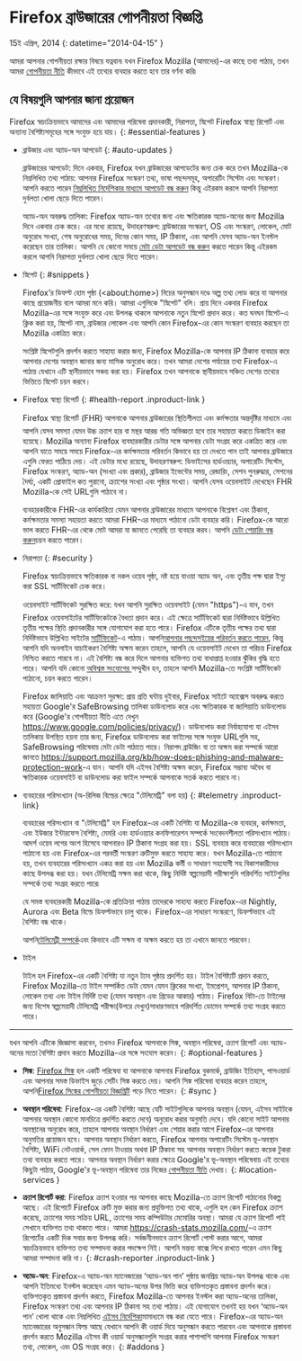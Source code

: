 # Firefox ব্রাউজারের গোপনীয়তা বিজ্ঞপ্তি

15ই এপ্রিল, 2014
{: datetime="2014-04-15" }

আমরা আপনার গোপনীয়তা রক্ষার বিষয়ে যত্নবান৷ যখন Firefox Mozilla (আমাদের)-এর কাছে তথ্য পাঠায়, তখন আমরা [গোপনীয়তা নীতি](https://www.mozilla.org/privacy/) কীভাবে এই তথ্যের ব্যবহার করতে হবে তার বর্ণনা করি৷

## যে বিষয়গুলি আপনার জানা প্রয়োজন

Firefox স্বয়ংক্রিয়ভাবে আমাদের এবং আমাদের পরিষেবা প্রদানকারী, নিরাপত্তা, স্নিপেট Firefox স্বাস্থ্য রিপোর্ট এবং অন্যান্য বৈশিষ্ট্যসমূহের সঙ্গে সংযুক্ত হয়ে যায়। 
{: #essential-features }

* ব্রাউজার এবং অ্যাড-অন আপডেট
  {: #auto-updates }

	ব্রাউজারের আপডেট: দিনে একবার, Firefox যখন ব্রাউজারের আপডেটের জন্য চেক করে তখন Mozilla-কে নিম্নলিখিত তথ্য পাঠায়: আপনার Firefox সংস্করণ তথ্য, ভাষা পছন্দসমূহ, অপারেটিং সিস্টেম এবং সংস্করণ। আপনি করতে পারেন [নিম্নলিখিত নির্দেশিকার মাধ্যমে আপডেট বন্ধ করুন](https://support.mozilla.org/kb/how-stop-firefox-automatically-making-connections#w_auto-update-checking) কিন্তু এইরকম করলে আপনি নিরাপত্তা দুর্বলতা খোলা ছেড়ে দিতে পারেন।

	অ্যাড-অন অবরুদ্ধ তালিকা: Firefox অ্যাড-অন তথ্যের জন্য এবং ক্ষতিকারক অ্যাড-অনের জন্য Mozilla দিনে একবার চেক করে। এর মধ্যে রয়েছে, উদাহরণস্বরুপ: ব্রাউজারের সংস্করণ, OS এবং সংস্করণ, লোকেল, মোট অনুরোধ সংখ্যা, শেষ অনুরোধের সময়, দিনের কোন সময়, IP ঠিকানা, এবং আপনি যেসব অ্যাড-অন ইনস্টল করেছেন তার তালিকা।  আপনি যে কোনো সময়ে [মেটা ডেটা আপডেট বন্ধ করুন](https://blog.mozilla.org/addons/how-to-opt-out-of-add-on-metadata-updates/) করতে পারেন কিন্তু এইরকম করলে আপনি নিরাপত্তা দুর্বলতা খোলা ছেড়ে দিতে পারেন।

* স্নিপেট
  {: #snippets }

	Firefox’র ডিফল্ট হোম পৃষ্ঠা (&lt;about:home&gt;) নিচের অনুসন্ধান দণ্ডে অল্প তথ্য লোড করে যা আপনার কাছে প্রয়োজনীয় বলে আমরা মনে করি। আমরা এগুলিকে "স্নিপেট" বলি। প্রায় দিনে একবার  Firefox Mozilla-এর সঙ্গে সংযুক্ত করে এবং উপলব্ধ থাকলে আপনাকে নতুন স্নিপেট প্রদান করে। কত ঘনঘন স্নিপেট-এ ক্লিক করা হয়, স্নিপেট নাম, ব্রাউজার লোকেল এবং আপনি কোন Firefox-এর কোন সংস্করণ ব্যবহার করছেন তা Mozilla একত্রিত করে।

	সংশ্লিষ্ট স্নিপেটগুলি প্রদর্শন করতে সাহায্য করার জন্য, Firefox Mozilla-কে আপনার IP ঠিকানা ব্যবহার করে আপনার দেশের অবস্থান জানার জন্য মাসিক অনুরোধ করে। তখন আমরা দেশের পর্যায়ের তথ্য Firefox-এ পাঠায় যেখানে এটি স্থানীয়ভাবে সঞ্চয় করা হয়।  Firefox তখন আপনাকে স্থানীয়ভাবে সঞ্চিত দেশের তথ্যের ভিত্তিতে স্নিপেট চয়ন করবে।

* Firefox স্বাস্থ্য রিপোর্ট
  {: #health-report .inproduct-link } 

	Firefox স্বাস্থ্য রিপোর্ট (FHR) আপনাকে আপনার ব্রাউজারের স্থিতিশীলতা এবং কর্মক্ষতার অন্তর্দৃষ্টির মাধ্যমে এবং আপনি যেসব সমস্যা যেমন উচ্চ ক্র্যাশ হার বা মন্থর আরম্ভ গতি অভিজ্ঞতা হবে তার সহায়তা করতে ডিজাইন করা হয়েছে। Mozilla অন্যান্য Firefox ব্যবহারকারীর ডেটার সঙ্গে আপনার ডেটা সংগ্রহ করে একত্রিত করে এবং আপনি যাতে সময়ে সময়ে Firefox-এর কর্মক্ষমতার পরিবর্তন কিভাবে হয় তা দেখতে পান তাই আপনার ব্রাউজারে এগুলি ফেরত পাঠিয়ে দেয়। এই ডেটার মধ্যে রয়েছে, উদাহরণস্বরুপ: ডিভাইসের হার্ডওয়্যার, অপারেটিং সিস্টেম, Firefox সংস্করণ, অ্যাড-অন (সংখ্যা এবং প্রকার), ব্রাউজার ইভেন্টের সময়, রেন্ডারিং, সেশন পুনরুদ্ধার, সেশনের দৈর্ঘ্য, একটি প্রোফাইল কত পুরানো, ক্র্যাশের সংখ্যা এবং পৃষ্ঠার সংখ্যা। আপনি যেসব ওয়েবসাইট দেখেছেন FHR Mozilla-কে সেই URLগুলি পাঠাবে না।

	ব্যবহারকারীকে FHR-এর কার্যকারিতা যেমন আপনার ব্রাউজারের মাধ্যমে আপনাকে বিশ্লেষণ এবং ঠিকানা, কর্মক্ষমতার সমস্যা সহায়তা করতে আমরা FHR-এর মাধ্যমে পাঠানো ডেটা ব্যবহার করি। Firefox-কে আরো ভাল করতে FHR-এর থেকে মোট আমরা যা জানতে পেরেছি তা ব্যবহার করব। আপনি [ডেটা শেয়ারিং বন্ধ করুন](https://support.mozilla.org/kb/firefox-health-report-understand-your-browser-perf#w_how-to-turn-data-sharing-on-or-off)চয়ন করতে পারেন।

* নিরাপত্তা
  {: #security }

	Firefox স্বয়ংক্রিয়ভাবে ক্ষতিকারক বা নকল ওয়েব পৃষ্ঠা, নষ্ট হয়ে যাওয়া অ্যাড অন, এবং তৃতীয় পক্ষ দ্বারা ইস্যু করা SSL সার্টিফিকেট চেক করে।

	ওয়েবসাইট সার্টিফিকেট সুরক্ষিত করে: যখন আপনি সুরক্ষিত ওয়েবসাইট  (যেমন "https")-এ যান, তখন Firefox ওয়েবসাইটের সার্টিফিকেটকে বৈধতা প্রদান করে। এই ক্ষেত্রে সার্টিফিকেট দ্বারা নির্দিষ্টভাবে উল্লিখিত তৃতীয় পক্ষের স্থিতি প্রদানকারীর সঙ্গে যোগাযোগ করা হতে পারে। Firefox এটিকে তৃতীয় পক্ষের তথ্য দ্বারা নির্দিষ্টভাবে উল্লিখিত সাইটের [সার্টিফিকেট](https://support.mozilla.org/kb/secure-website-certificate)-এ পাঠায়। আপনি[আপনার পছন্দসইয়ের পরিবর্তন করতে পারেন](https://support.mozilla.org/kb/advanced-settings-browsing-network-updates-encryption#w_certificates-tab), কিন্তু আপনি যদি অনলাইন যাচাইকরণ বৈশিষ্ট্য অক্ষম করেন তাহলে, আপনি যে ওয়েবসাইট দেখেন তা পরিচয় Firefox নিশ্চিত করতে পারবে না। এই বৈশিষ্ট্য বন্ধ করে দিলে আপনার ব্যক্তিগত তথ্য বাধাপ্রাপ্ত হওয়ার ঝুঁকির বৃদ্ধি হতে পারে। আপনি যদি কোনো [অবিশ্বস্ত সংযোগের ](https://support.mozilla.org/kb/connection-untrusted-error-message) সম্মুখীন হন, তাহলে আপনি Mozilla-তে সংশ্লিষ্ট সার্টিফিকেট পাঠানো, চয়ন করতে পারেন।

	Firefox জালিয়াতি এবং আক্রমণ সুরক্ষা: প্রায় প্রতি ঘন্টায় দুইবার, Firefox সাইটে অ্যাক্সেস অবরুদ্ধ করতে সহায়তা Google'র SafeBrowsing তালিকা ডাউনলোড করে এবং ক্ষতিকারক বা জালিয়াতি  ডাউনলোড করে (Google'র গোপনীয়তা নীতি এতে দেখুন <https://www.google.com/policies/privacy/>)। ডাউনলোড করা নির্বাহযোগ্য যা এইসব তালিকায় উপস্থিত হয়না তার জন্য, Firefox ডাউনলোড করা ফাইলের সঙ্গে সংযুক্ত URLগুলি সহ, SafeBrowsing পরিষেবায় মেটা ডেটা পাঠাতে পারে। নিরাপদ ব্রাউজিং বা তা অক্ষম করা  সম্পর্কে আরো জানতে <https://support.mozilla.org/kb/how-does-phishing-and-malware-protection-work>-এ যান। আপনি যদি এইসব বৈশিষ্ট্য অক্ষম করেন, Firefox সম্ভাব্য অবৈধ বা ক্ষতিকারক ওয়েবসাইট বা ডাউনলোড করা ফাইল সম্পর্কে আপনাকে সতর্ক করতে পারবে না।

* ব্যবহারের পরিসংখ্যান (অ-রিলিজ বিল্ডের ক্ষেত্রে "টেলিমেট্রি" বলা হয়)
  {: #telemetry .inproduct-link}

	ব্যবহারের পরিসংখ্যান বা "টেলিমেট্রি" হল Firefox-এর একটি বৈশিষ্ট্য যা Mozilla-কে ব্যবহার, কর্মক্ষমতা, এবং ইউজার ইন্টারফেস বৈশিষ্ট্য, মেমরি এবং হার্ডওয়্যার কনফিগারেশন সম্পর্কে সংবেদনশীলতা পরিসংখ্যান পাঠায়। আদর্শ ওয়েব লগের অংশ হিসেবে আপনারও IP ঠিকানা সংগ্রহ করা হয়। SSL ব্যবহার করে ব্যবহারের পরিসংখ্যান পাঠানো হয় এবং Firefox-এর পরবর্তী সংস্করণ ত্রুটিমুক্ত করতে সাহায্য করে। যখন Mozilla-তে পাঠানো হয়, তখন ব্যবহারের পরিসংখ্যান একত্র করা হয় এবং Mozilla কর্মী ও সাধারণ সহযোগী সহ বিকাশকারীদের কাছে উপলব্ধ করা হয়। যখন টেলিমেট্রি সক্ষম করা থাকে, কিছু নির্দিষ্ট স্বল্পমেয়াদী পরীক্ষাগুলি পরিদর্শিত সাইটগুলির সম্পর্কে তথ্য সংগ্রহ করতে পারে৷

	যে সমস্ত ব্যবহারকারী Mozilla-কে প্রতিক্রিয়া পাঠায় তাদেরকে সাহায্য করতে Firefox-এর Nightly, Aurora এবং Beta বিল্ডে ডিফল্টভাবে চালু থাকে। Firefox-এর সাধারণ সংস্করণে, ডিফল্টভাবে এই বৈশিষ্ট্য বন্ধ থাকে।

	আপনি[টেলিমেট্রী সম্পর্কে](https://support.mozilla.org/kb/send-performance-data-improve-firefox)এবং কিভাবে এটি সক্ষম বা অক্ষম করতে হয় তা এখানে জানতে পারবেন। 

* টাইল

	টাইল হল Firefox-এর একটি বৈশিষ্ট্য যা নতুন ট্যাব পৃষ্ঠায় প্রদর্শিত হয়। টাইল বৈশিষ্ট্যটি প্রদান করতে, Firefox Mozilla-তে টাইল সম্পর্কিত ডেটা যেমন যেমন ক্লিকের সংখ্যা, ইমপ্রেশন, আপনার IP ঠিকানা, লোকেল তথ্য এবং টাইল নির্দিষ্ট তথ্য (যেমন অবস্থান এবং গ্রিডের আকার) পাঠায়। Firefox বিটা-তে টাইলের জন্য বিশেষ স্বল্পমেয়াদী টেলিমেট্রি পরীক্ষা(উপরে দেখুন)সাধারণভাবে পরিদর্শিত ডোমেন সম্পর্কে তথ্য সংগ্রহ করতে পারে।

---------------------------------------

যখন আপনি এটিকে জিজ্ঞাসা করবেন, তখনও Firefox আপনাকে সিঙ্ক, অবস্থান পরিষেবা, ক্র্যাশ রিপোর্ট এবং অ্যাড-অনের মতো বৈশিষ্ট্য প্রদান করতে Mozilla-এর সঙ্গে সংযোগ করেন।
{: #optional-features }

* **সিঙ্ক**: [Firefox সিঙ্ক](https://www.mozilla.org/firefox/sync/) হল একটি পরিষেবা যা আপনাকে আপনার Firefox বুকমার্ক, ব্রাউজিং ইতিহাস, পাসওয়ার্ড এবং আপনার সমস্ত ডিভাইস জুড়ে সেটিং সিঙ্ক করতে দেয়। আপনি সিঙ্ক পরিষেবা ব্যবহার করেন তাহলে, আপনি[Firefox সিঙ্কের গোপনীয়তা বিজ্ঞপ্তিটি](https://services.mozilla.com/privacy-policy/) পড়ে নিতে পারেন।
{: #sync }

* **অবস্থান পরিষেবা**: Firefox-এর একটি বৈশিষ্ট্য আছে যেটি সাইটগুলিকে আপনার অবস্থান (যেমন, এইসব সাইটকে আপনার অবস্থান কোনো মানচিত্রে প্রদর্শিত করতে দেবে) অনুরোধ করার অনুমতি দেবে। যদি কোনো সাইট আপনার অবস্থানের অনুরোধ করে, তাহলে আপনার অবস্থান নির্ধারণ এবং শেয়ার করার আগে Firefox-এর আপনার অনুমতির প্রয়োজন হবে। আপনার অবস্থান নির্ধারণ করতে, Firefox আপনার অপারেটিং সিস্টেম ভূ-অবস্থান বৈশিষ্ট্য, WiFi নেটওয়ার্ক, সেল ফোন টাওয়ার অথবা IP ঠিকানা সহ আপনার অবস্থান নির্ধারণ করতে কয়েক টুকরা তথ্য ব্যবহার করতে পারে। আপনার অবস্থান নির্ধারণ করার ক্ষেত্রে Google'র ভূ-অবস্থান পরিষেবায় এই তথ্যের কিছুটা পাঠায়, Google'র ভূ-অবস্থান পরিষেবা তার নিজের [গোপনীয়তা নীতি](https://www.google.com/privacy/lsf.html) দেখায়।
{: #location-services }

* **ক্র্যাশ রিপোর্ট করা**: Firefox ক্র্যাশ হওয়ার পর আপনার কাছে Mozilla-তে ক্র্যাশ রিপোর্ট পাঠানোর বিকল্প আছে। এই রিপোর্টে Firefox ত্রুটি মুক্ত করার জন্য প্রযুক্তিগত তথ্য থাকে, এগুলি হল কেন Firefox ক্র্যাশ করেছে, ক্র্যাশের সময় সক্রিয় URL, ক্র্যাশের সময় কম্পিউটার মেমোরির অবস্থা। আমরা যে ক্র্যাশ রিপোর্ট পাই সেখানে ব্যক্তিগত তথ্য থাকতে পারে। আমরা <https://crash-stats.mozilla.com/>-এ ক্র্যাশ রিপোর্টের একটি দিক সবার জন্য উপলব্ধ করি। সর্বজনীনভাবে ক্র্যাশ রিপোর্ট পোস্ট করার আগে, আমরা স্বয়ংক্রিয়ভাবে ব্যক্তিগত তথ্য সম্পাদনা করার পদক্ষেপ নিই। আপনি মন্তব্য বাক্সে লিখে রাখতে পারেন এমন কিছু আমরা সম্পাদনা করি না।
{: #crash-reporter .inproduct-link }

* **অ্যাড-অন**: Firefox-এ অ্যাড-অন ম্যানেজারের ‘অ্যাড-অন পান’ পৃষ্ঠায় জনপ্রিয় অ্যাড-অন উপলব্ধ থাকে এবং আপনি ইতিমধ্যে ইনস্টল করেছেন এমন অ্যাড-অনের উপর ভিত্তি করে ব্যক্তিগতকৃত প্রস্তাবনা প্রদর্শন করে। ব্যক্তিগতকৃত প্রস্তাবনা প্রদর্শন করতে, Firefox Mozilla-তে আপনার ইনস্টল করা অ্যাড-অনের তালিকা, Firefox সংস্করণ তথ্য এবং আপনার IP ঠিকানা সহ তথ্য পাঠায়। এই যোগাযোগ তখনই হয় যখন ‘অ্যাড-অন পান’ খোলা থাকে এবং নিম্নলিখিত [এইসব নির্দেশিকা](https://blog.mozilla.org/addons/how-to-opt-out-of-add-on-metadata-updates/)মামাধ্যমে বন্ধ করা যেতে পারে। Firefox-এর অ্যাড-অন ম্যানেজারের অনুসন্ধান ফিল্ড আছে যেখানে আপনি কী ওয়ার্ড দিয়ে অনুসন্ধান করতে পারবেন এবং আপনাকে প্রস্তাবনা প্রদর্শন করতে Mozilla এইসব কী ওয়ার্ড অনুসন্ধানগুলি সংগ্রহ করার পাশাপাশি আপনার Firefox সংস্করণ তথ্য, লোকেল, এবং OS সংগ্রহ করে।
{: #addons }
